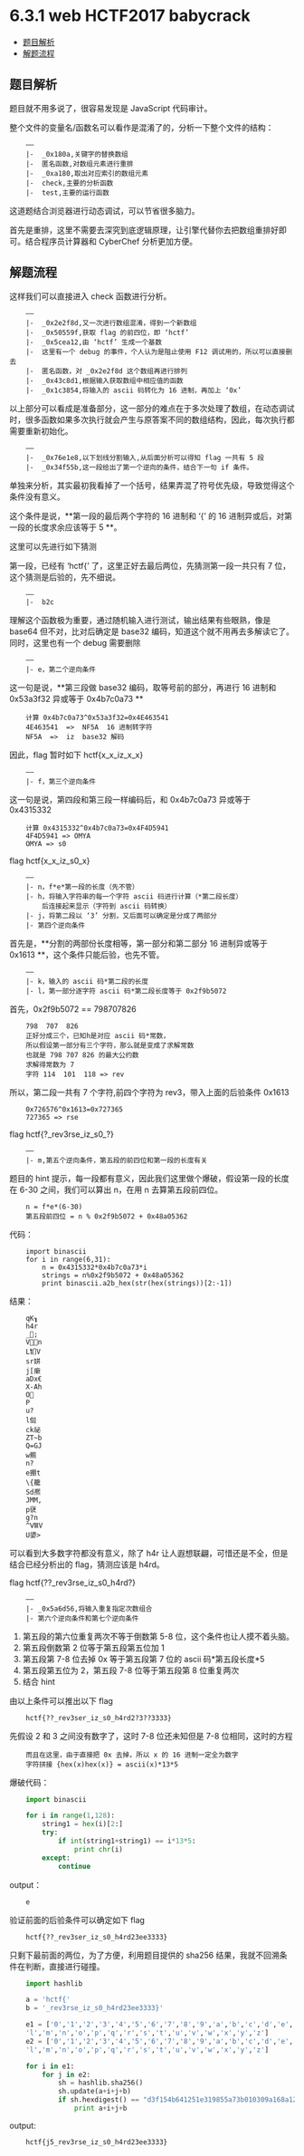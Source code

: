 # 6.3.1 web HCTF2017 babycrack

- [题目解析](#题目解析)
- [解题流程](#解题流程)


## 题目解析
题目就不用多说了，很容易发现是 JavaScript 代码审计。

整个文件的变量名/函数名可以看作是混淆了的，分析一下整个文件的结构：
```
    ——
	|-  _0x180a,关键字的替换数组
	|-  匿名函数,对数组元素进行重排
	|-  _0xa180,取出对应索引的数组元素
	|-  check,主要的分析函数
	|-  test,主要的运行函数
```

这道题结合浏览器进行动态调试，可以节省很多脑力。

首先是重排，这里不需要去深究到底逻辑原理，让引擎代替你去把数组重排好即可。结合程序员计算器和 CyberChef 分析更加方便。


## 解题流程
这样我们可以直接进入 check 函数进行分析。
```
	——
	|-  _0x2e2f8d,又一次进行数组混淆，得到一个新数组
	|-  _0x50559f,获取 flag 的前四位，即 ‘hctf’
	|-  _0x5cea12,由 ‘hctf’ 生成一个基数
	|-  这里有一个 debug 的事件，个人认为是阻止使用 F12 调试用的，所以可以直接删去
	|-  匿名函数，对 _0x2e2f8d 这个数组再进行排列
	|-  _0x43c8d1,根据输入获取数组中相应值的函数
	|-  _0x1c3854,将输入的 ascii 码转化为 16 进制，再加上 ‘0x’
```

以上部分可以看成是准备部分，这一部分的难点在于多次处理了数组，在动态调试时，很多函数如果多次执行就会产生与原答案不同的数组结构，因此，每次执行都需要重新初始化。
```
	——
	|-  _0x76e1e8,以下划线分割输入,从后面分析可以得知 flag 一共有 5 段
	|-  _0x34f55b,这一段给出了第一个逆向的条件，结合下一句 if 条件。
```
单独来分析，其实最初我看掉了一个括号，结果弄混了符号优先级，导致觉得这个条件没有意义。

这个条件是说，**第一段的最后两个字符的 16 进制和 ‘{’ 的 16 进制异或后，对第一段的长度求余应该等于 5 **。

这里可以先进行如下猜测

第一段，已经有 ‘hctf{’ 了，这里正好去最后两位，先猜测第一段一共只有 7 位，这个猜测是后验的，先不细说。
```	
	——
	|-  b2c
```

理解这个函数极为重要，通过随机输入进行测试，输出结果有些眼熟，像是 base64 但不对，比对后确定是 base32 编码，知道这个就不用再去多解读它了。同时，这里也有一个 debug 需要删除
```	
	——
	|- e，第二个逆向条件
```

这一句是说，**第三段做 base32 编码，取等号前的部分，再进行 16 进制和 0x53a3f32 异或等于 0x4b7c0a73 **
```
	计算 0x4b7c0a73^0x53a3f32=0x‭4E463541‬
	‭4E463541  =>  NF5A  16 进制转字符
	NF5A  =>  iz  base32 解码
```

因此，flag 暂时如下 hctf{x\_x\_iz\_x\_x}
```
	——
	|- f，第三个逆向条件
```

这一句是说，第四段和第三段一样编码后，和 0x4b7c0a73 异或等于 0x4315332
```
	计算 0x4315332^0x4b7c0a73=0x‭4F4D5941
	4F4D5941 => OMYA
	OMYA => s0
```

flag hctf{x\_x\_iz\_s0\_x}
```
	——
	|- n，f*e*第一段的长度（先不管）
	|- h，将输入字符串的每一个字符 ascii 码进行计算（*第二段长度）
		后连接起来显示（字符到 ascii 码转换）
	|- j，将第二段以 ‘3’ 分割，又后面可以确定是分成了两部分
	|- 第四个逆向条件
```

首先是，**分割的两部份长度相等，第一部分和第二部分 16 进制异或等于 0x1613 **，这个条件只能后验，也先不管。
```
	——
	|- k，输入的 ascii 码*第二段的长度
	|- l，第一部分逐字符 ascii 码*第二段长度等于 0x2f9b5072
```

首先，0x2f9b5072 == 798707826‬
```
	798  707  826
	正好分成三个，已知h是对应 ascii 码*常数，
	所以假设第一部分有三个字符，那么就是变成了求解常数
	也就是 798 707 826 的最大公约数
	求解得常数为 7
	字符 114  101  118 => rev
```

所以，第二段一共有 7 个字符,前四个字符为 rev3，带入上面的后验条件 0x1613
```
	0x726576^0x1613=0x‭727365
	727365 => rse
```

flag hctf{?\_rev3rse\_iz\_s0\_?}
```
	——
	|- m,第五个逆向条件，第五段的前四位和第一段的长度有关
```

题目的 hint 提示，每一段都有意义，因此我们这里做个爆破，假设第一段的长度在 6-30 之间，我们可以算出 n，在用 n 去算第五段前四位。
```
	n = f*e*(6-30)
	第五段前四位 = n % 0x2f9b5072 + 0x48a05362
```

代码：
```
	import binascii
	for i in range(6,31):
		n = 0x4315332*0x4b7c0a73*i
		strings = n%0x2f9b5072 + 0x48a05362
		print binascii.a2b_hex(str(hex(strings))[2:-1])
```

结果：
```
	qK┒
	h4r
	_;
	Vn
	L钔V
	sr姘
	j[瘶
	aDx€
	X-Ah
	O
	P
	u?
	l傡
	ck祕
	ZT~b
	Q=GJ
	w羆
	n?
	e掤t
	\{籠
	Sd凞
	JMM,
	p裦
	g?n
	^ⅧV
	U嬃>
```

可以看到大多数字符都没有意义，除了 h4r 让人遐想联翩，可惜还是不全，但是结合已经分析出的 flag，猜测应该是 h4rd。

flag hctf{??\_rev3rse\_iz\_s0\_h4rd?}
```
	——
	|- _0x5a6d56,将输入重复指定次数组合
	|- 第六个逆向条件和第七个逆向条件
```

1. 第五段的第六位重复两次不等于倒数第 5-8 位，这个条件也让人摸不着头脑。
2. 第五段倒数第 2 位等于第五段第五位加 1
3. 第五段第 7-8 位去掉 0x 等于第五段第 7 位的 ascii 码\*第五段长度\*5
4. 第五段第五位为 2，第五段 7-8 位等于第五段第 8 位重复两次
5. 结合 hint

由以上条件可以推出以下 flag
```
	hctf{??_rev3ser_iz_s0_h4rd2?3??3333}
```

先假设 2 和 3 之间没有数字了，这时 7-8 位还未知但是 7-8 位相同，这时的方程
```
	而且在这里，由于直接把 0x 去掉，所以 x 的 16 进制一定全为数字
	字符拼接 {hex(x)hex(x)} = ascii(x)*13*5
```

爆破代码：
```python
	import binascii

	for i in range(1,128):
		string1 = hex(i)[2:]
		try:
			if int(string1+string1) == i*13*5:
				print chr(i)
		except:
			continue
```
output：
```
	e
```

验证前面的后验条件可以确定如下 flag
```
	hctf{??_rev3ser_iz_s0_h4rd23ee3333}
```

只剩下最前面的两位，为了方便，利用题目提供的 sha256 结果，我就不回溯条件在判断，直接进行碰撞。
```python
	import hashlib

	a = 'hctf{'  
	b = '_rev3rse_iz_s0_h4rd23ee3333}'

	e1 = ['0','1','2','3','4','5','6','7','8','9','a','b','c','d','e','f','g','h','i','j','k',
	'l','m','n','o','p','q','r','s','t','u','v','w','x','y','z']
	e2 = ['0','1','2','3','4','5','6','7','8','9','a','b','c','d','e','f','g','h','i','j','k',
	'l','m','n','o','p','q','r','s','t','u','v','w','x','y','z']

	for i in e1:
		for j in e2:
			sh = hashlib.sha256()
			sh.update(a+i+j+b)
			if sh.hexdigest() == "d3f154b641251e319855a73b010309a168a12927f3873c97d2e5163ea5cbb443":
				print a+i+j+b
```

output:
```
	hctf{j5_rev3rse_iz_s0_h4rd23ee3333}
```

